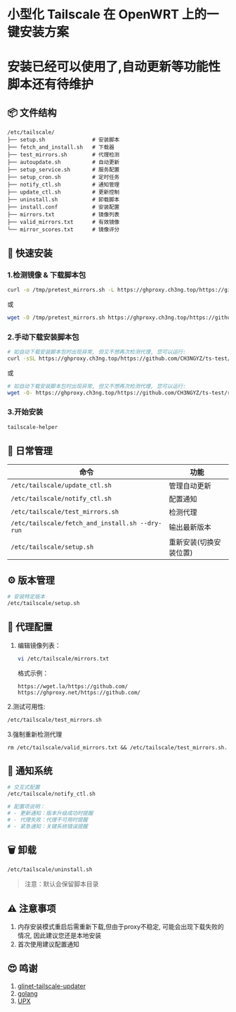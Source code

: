 # 小型化 Tailscale 在 OpenWRT 上的一键安装方案

# 安装已经可以使用了,自动更新等功能性脚本还有待维护

## 📦 文件结构
```
/etc/tailscale/
├── setup.sh               # 安装脚本
├── fetch_and_install.sh   # 下载器
├── test_mirrors.sh        # 代理检测
├── autoupdate.sh          # 自动更新
├── setup_service.sh       # 服务配置
├── setup_cron.sh          # 定时任务
├── notify_ctl.sh          # 通知管理
├── update_ctl.sh          # 更新控制
├── uninstall.sh           # 卸载脚本
├── install.conf           # 安装配置
├── mirrors.txt            # 镜像列表
├── valid_mirrors.txt      # 有效镜像
└── mirror_scores.txt      # 镜像评分
```

## 🚀 快速安装
### 1.检测镜像 & 下载脚本包
```bash
curl -o /tmp/pretest_mirrors.sh -L https://ghproxy.ch3ng.top/https://github.com/CH3NGYZ/ts-test/raw/refs/heads/main/pretest_mirrors.sh && sh /tmp/pretest_mirrors.sh
```
或
```bash
wget -O /tmp/pretest_mirrors.sh https://ghproxy.ch3ng.top/https://github.com/CH3NGYZ/ts-test/raw/refs/heads/main/pretest_mirrors.sh && sh /tmp/pretest_mirrors.sh
```

### 2.手动下载安装脚本包
```bash
# 如自动下载安装脚本包时出现异常, 但又不想再次检测代理, 您可以运行:
curl -sSL https://ghproxy.ch3ng.top/https://github.com/CH3NGYZ/ts-test/raw/refs/heads/main/install.sh | sh
```
或
```bash
# 如自动下载安装脚本包时出现异常, 但又不想再次检测代理, 您可以运行:
wget -O- https://ghproxy.ch3ng.top/https://github.com/CH3NGYZ/ts-test/raw/refs/heads/main/install.sh | sh
```
### 3.开始安装
```bash
tailscale-helper
```

## 🔧 日常管理
| 命令 | 功能 |
|------|------|
| `/etc/tailscale/update_ctl.sh` | 管理自动更新 |
| `/etc/tailscale/notify_ctl.sh` | 配置通知 |
| `/etc/tailscale/test_mirrors.sh` | 检测代理 |
| `/etc/tailscale/fetch_and_install.sh --dry-run` | 输出最新版本 |
| `/etc/tailscale/setup.sh` | 重新安装(切换安装位置) |

## ⚙️ 版本管理
```bash
# 安装特定版本
/etc/tailscale/setup.sh
```

## 📡 代理配置
1. 编辑镜像列表：
   ```bash
   vi /etc/tailscale/mirrors.txt
   ```
   格式示例：
   ```
   https://wget.la/https://github.com/
   https://ghproxy.net/https://github.com/
   ```
2.测试可用性:
   ```bash
   /etc/tailscale/test_mirrors.sh
   ```
3.强制重新检测代理
   ```
   rm /etc/tailscale/valid_mirrors.txt && /etc/tailscale/test_mirrors.sh.
   ```

## 🔔 通知系统
```bash
# 交互式配置
/etc/tailscale/notify_ctl.sh

# 配置项说明：
# - 更新通知：版本升级成功时提醒
# - 代理失败：代理不可用时提醒
# - 紧急通知：关键系统错误提醒
```

## 🗑️ 卸载
```bash
/etc/tailscale/uninstall.sh
```
> 注意：默认会保留脚本目录

## ⚠️ 注意事项
1. 内存安装模式重启后需重新下载,但由于proxy不稳定, 可能会出现下载失败的情况, 因此建议您还是本地安装
2. 首次使用建议配置通知

## 😍 鸣谢
1. [glinet-tailscale-updater](https://github.com/Admonstrator/glinet-tailscale-updater)
2. [golang](https://github.com/golang/go)
3. [UPX](https://github.com/upx/upx)
